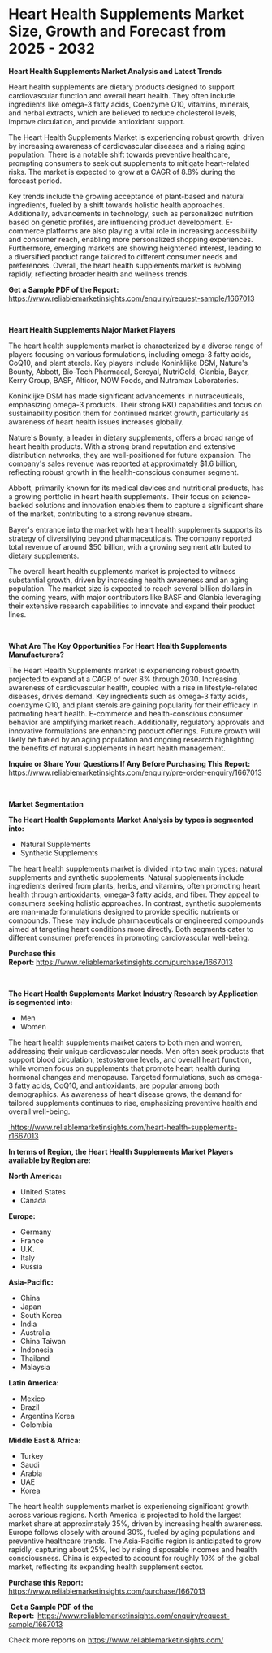 <p><h1>Heart Health Supplements Market Size, Growth and Forecast from 2025 - 2032</h1></p><p><strong>Heart Health Supplements Market Analysis and Latest Trends</strong></p>
<p><p>Heart health supplements are dietary products designed to support cardiovascular function and overall heart health. They often include ingredients like omega-3 fatty acids, Coenzyme Q10, vitamins, minerals, and herbal extracts, which are believed to reduce cholesterol levels, improve circulation, and provide antioxidant support.</p><p>The Heart Health Supplements Market is experiencing robust growth, driven by increasing awareness of cardiovascular diseases and a rising aging population. There is a notable shift towards preventive healthcare, prompting consumers to seek out supplements to mitigate heart-related risks. The market is expected to grow at a CAGR of 8.8% during the forecast period. </p><p>Key trends include the growing acceptance of plant-based and natural ingredients, fueled by a shift towards holistic health approaches. Additionally, advancements in technology, such as personalized nutrition based on genetic profiles, are influencing product development. E-commerce platforms are also playing a vital role in increasing accessibility and consumer reach, enabling more personalized shopping experiences. Furthermore, emerging markets are showing heightened interest, leading to a diversified product range tailored to different consumer needs and preferences. Overall, the heart health supplements market is evolving rapidly, reflecting broader health and wellness trends.</p></p>
<p><strong>Get a Sample PDF of the Report:&nbsp;</strong> <a href="https://www.reliablemarketinsights.com/enquiry/request-sample/1667013?utm_campaign=2188&utm_medium=2&utm_source=Github&utm_content=ia&utm_term=06032025&utm_id=heart-health-supplements">https://www.reliablemarketinsights.com/enquiry/request-sample/1667013</a></p>
<p>&nbsp;</p>
<p><strong>Heart Health Supplements Major Market Players</strong></p>
<p><p>The heart health supplements market is characterized by a diverse range of players focusing on various formulations, including omega-3 fatty acids, CoQ10, and plant sterols. Key players include Koninklijke DSM, Nature's Bounty, Abbott, Bio-Tech Pharmacal, Seroyal, NutriGold, Glanbia, Bayer, Kerry Group, BASF, Alticor, NOW Foods, and Nutramax Laboratories.</p><p>Koninklijke DSM has made significant advancements in nutraceuticals, emphasizing omega-3 products. Their strong R&D capabilities and focus on sustainability position them for continued market growth, particularly as awareness of heart health issues increases globally.</p><p>Nature's Bounty, a leader in dietary supplements, offers a broad range of heart health products. With a strong brand reputation and extensive distribution networks, they are well-positioned for future expansion. The company's sales revenue was reported at approximately $1.6 billion, reflecting robust growth in the health-conscious consumer segment.</p><p>Abbott, primarily known for its medical devices and nutritional products, has a growing portfolio in heart health supplements. Their focus on science-backed solutions and innovation enables them to capture a significant share of the market, contributing to a strong revenue stream.</p><p>Bayer's entrance into the market with heart health supplements supports its strategy of diversifying beyond pharmaceuticals. The company reported total revenue of around $50 billion, with a growing segment attributed to dietary supplements.</p><p>The overall heart health supplements market is projected to witness substantial growth, driven by increasing health awareness and an aging population. The market size is expected to reach several billion dollars in the coming years, with major contributors like BASF and Glanbia leveraging their extensive research capabilities to innovate and expand their product lines.</p></p>
<p>&nbsp;</p>
<p><strong>What Are The Key Opportunities For Heart Health Supplements Manufacturers?</strong></p>
<p><p>The Heart Health Supplements market is experiencing robust growth, projected to expand at a CAGR of over 8% through 2030. Increasing awareness of cardiovascular health, coupled with a rise in lifestyle-related diseases, drives demand. Key ingredients such as omega-3 fatty acids, coenzyme Q10, and plant sterols are gaining popularity for their efficacy in promoting heart health. E-commerce and health-conscious consumer behavior are amplifying market reach. Additionally, regulatory approvals and innovative formulations are enhancing product offerings. Future growth will likely be fueled by an aging population and ongoing research highlighting the benefits of natural supplements in heart health management.</p></p>
<p><strong>Inquire or Share Your Questions If Any Before Purchasing This Report:</strong> <a href="https://www.reliablemarketinsights.com/enquiry/pre-order-enquiry/1667013?utm_campaign=2188&utm_medium=2&utm_source=Github&utm_content=ia&utm_term=06032025&utm_id=heart-health-supplements">https://www.reliablemarketinsights.com/enquiry/pre-order-enquiry/1667013</a></p>
<p>&nbsp;</p>
<p><strong>Market Segmentation</strong></p>
<p><strong>The Heart Health Supplements Market Analysis by types is segmented into:</strong></p>
<p><ul><li>Natural Supplements</li><li>Synthetic Supplements</li></ul></p>
<p><p>The heart health supplements market is divided into two main types: natural supplements and synthetic supplements. Natural supplements include ingredients derived from plants, herbs, and vitamins, often promoting heart health through antioxidants, omega-3 fatty acids, and fiber. They appeal to consumers seeking holistic approaches. In contrast, synthetic supplements are man-made formulations designed to provide specific nutrients or compounds. These may include pharmaceuticals or engineered compounds aimed at targeting heart conditions more directly. Both segments cater to different consumer preferences in promoting cardiovascular well-being.</p></p>
<p><strong>Purchase this Report:&nbsp;</strong><a href="https://www.reliablemarketinsights.com/purchase/1667013?utm_campaign=2188&utm_medium=2&utm_source=Github&utm_content=ia&utm_term=06032025&utm_id=heart-health-supplements">https://www.reliablemarketinsights.com/purchase/1667013</a></p>
<p>&nbsp;</p>
<p><strong>The Heart Health Supplements Market Industry Research by Application is segmented into:</strong></p>
<p><ul><li>Men</li><li>Women</li></ul></p>
<p><p>The heart health supplements market caters to both men and women, addressing their unique cardiovascular needs. Men often seek products that support blood circulation, testosterone levels, and overall heart function, while women focus on supplements that promote heart health during hormonal changes and menopause. Targeted formulations, such as omega-3 fatty acids, CoQ10, and antioxidants, are popular among both demographics. As awareness of heart disease grows, the demand for tailored supplements continues to rise, emphasizing preventive health and overall well-being.</p></p>
<p><a href="https://www.reliablemarketinsights.com/heart-health-supplements-r1667013?utm_campaign=2188&utm_medium=2&utm_source=Github&utm_content=ia&utm_term=06032025&utm_id=heart-health-supplements">&nbsp;https://www.reliablemarketinsights.com/heart-health-supplements-r1667013</a></p>
<p><strong>In terms of Region, the Heart Health Supplements Market Players available by Region are:</strong></p>
<p>
    <p> <strong> North America: </strong>
        <ul>
            <li>United States</li>
            <li>Canada</li>
        </ul>
        </p> 
    <p> <strong> Europe: </strong>
        <ul>
            <li>Germany</li>
            <li>France</li>
            <li>U.K.</li>
            <li>Italy</li>
            <li>Russia</li>
        </ul>
        </p> 
    <p> <strong> Asia-Pacific: </strong>
        <ul>
            <li>China</li>
            <li>Japan</li>
            <li>South Korea</li>
            <li>India</li>
            <li>Australia</li>
            <li>China Taiwan</li>
            <li>Indonesia</li>
            <li>Thailand</li>
            <li>Malaysia</li>
        </ul>
        </p> 
    <p> <strong> Latin America: </strong>
        <ul>
            <li>Mexico</li>
            <li>Brazil</li>
            <li>Argentina Korea</li>
            <li>Colombia</li>
        </ul>
        </p> 
    <p> <strong> Middle East & Africa: </strong>
        <ul>
            <li>Turkey</li>
            <li>Saudi</li>
            <li>Arabia</li>
            <li>UAE</li>
            <li>Korea</li>
        </ul>
    </p>
    </p>
<p><p>The heart health supplements market is experiencing significant growth across various regions. North America is projected to hold the largest market share at approximately 35%, driven by increasing health awareness. Europe follows closely with around 30%, fueled by aging populations and preventive healthcare trends. The Asia-Pacific region is anticipated to grow rapidly, capturing about 25%, led by rising disposable incomes and health consciousness. China is expected to account for roughly 10% of the global market, reflecting its expanding health supplement sector.</p></p>
<p><strong>Purchase this Report: </strong><a href="https://www.reliablemarketinsights.com/purchase/1667013?utm_campaign=2188&utm_medium=2&utm_source=Github&utm_content=ia&utm_term=06032025&utm_id=heart-health-supplements">https://www.reliablemarketinsights.com/purchase/1667013</a></p>
<p>&nbsp;<strong>Get a Sample PDF of the Report:&nbsp;&nbsp;</strong><a href="https://www.reliablemarketinsights.com/enquiry/request-sample/1667013?utm_campaign=2188&utm_medium=2&utm_source=Github&utm_content=ia&utm_term=06032025&utm_id=heart-health-supplements">https://www.reliablemarketinsights.com/enquiry/request-sample/1667013</a></p>
<p><strong></strong></p>
<p>Check more reports on <a href="https://www.reliablemarketinsights.com/?utm_campaign=2188&utm_medium=2&utm_source=Github&utm_content=ia&utm_term=06032025&utm_id=heart-health-supplements">https://www.reliablemarketinsights.com/</a></p>